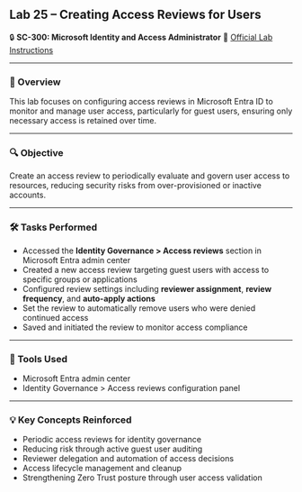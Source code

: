 ## Lab 25 – Creating Access Reviews for Users

🔒 **SC-300: Microsoft Identity and Access Administrator**
📄 [Official Lab Instructions](https://microsoftlearning.github.io/SC-300-Identity-and-Access-Administrator/Instructions/Labs/Lab_25_CreatingAccessReviewsForUsers.html)

---

### 🧽 Overview

This lab focuses on configuring access reviews in Microsoft Entra ID to monitor and manage user access, particularly for guest users, ensuring only necessary access is retained over time.

---

### 🔍 Objective

Create an access review to periodically evaluate and govern user access to resources, reducing security risks from over-provisioned or inactive accounts.

---

### 🛠️ Tasks Performed

* Accessed the **Identity Governance > Access reviews** section in Microsoft Entra admin center
* Created a new access review targeting guest users with access to specific groups or applications
* Configured review settings including **reviewer assignment**, **review frequency**, and **auto-apply actions**
* Set the review to automatically remove users who were denied continued access
* Saved and initiated the review to monitor access compliance

---

### 🧪 Tools Used

* Microsoft Entra admin center
* Identity Governance > Access reviews configuration panel

---

### 💡 Key Concepts Reinforced

* Periodic access reviews for identity governance
* Reducing risk through active guest user auditing
* Reviewer delegation and automation of access decisions
* Access lifecycle management and cleanup
* Strengthening Zero Trust posture through user access validation
